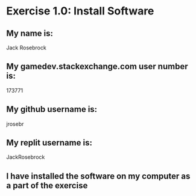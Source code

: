 # Exercise 1.0: Install Software

## My name is:
Jack Rosebrock

## My gamedev.stackexchange.com user number is:
173771

## My github username is:
jrosebr

## My replit username is:
JackRosebrock

## I have installed the software on my computer as a part of the exercise